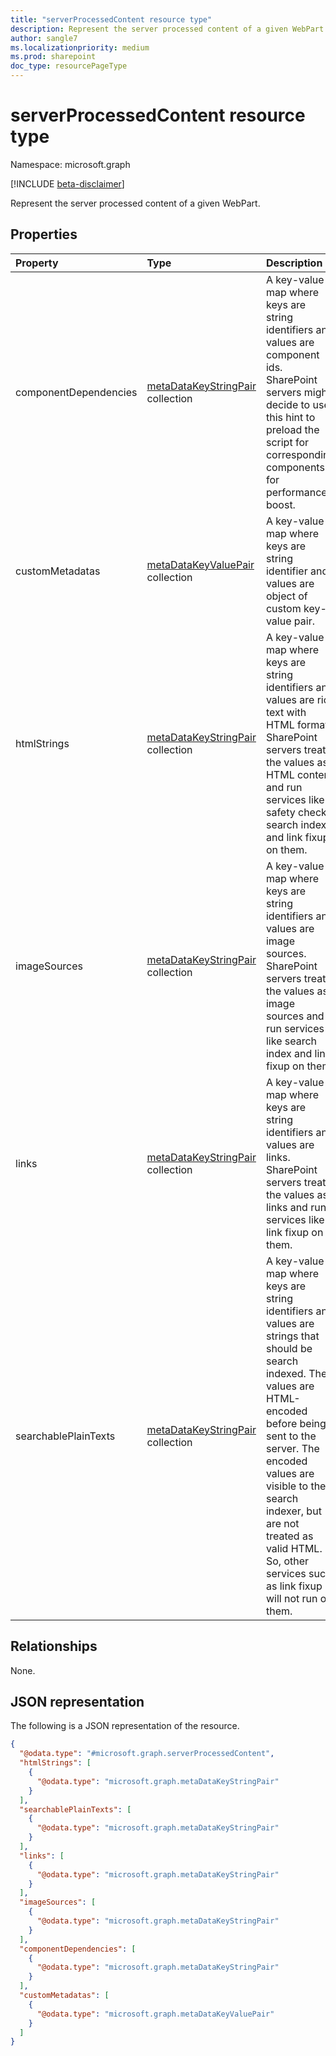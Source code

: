 ```yaml
---
title: "serverProcessedContent resource type"
description: Represent the server processed content of a given WebPart
author: sangle7
ms.localizationpriority: medium
ms.prod: sharepoint
doc_type: resourcePageType
---
```


# serverProcessedContent resource type

Namespace: microsoft.graph

[!INCLUDE [beta-disclaimer](../../includes/beta-disclaimer.md)]

Represent the server processed content of a given WebPart.

## Properties
|Property|Type|Description|
|:---|:---|:---|
|componentDependencies|[metaDataKeyStringPair](../resources/metadatakeystringpair.md) collection|A key-value map where keys are string identifiers and values are component ids. SharePoint servers might decide to use this hint to preload the script for corresponding components for performance boost.|
|customMetadatas|[metaDataKeyValuePair](../resources/metadatakeyvaluepair.md) collection|A key-value map where keys are string identifier and values are object of custom key-value pair. |
|htmlStrings|[metaDataKeyStringPair](../resources/metadatakeystringpair.md) collection|A key-value map where keys are string identifiers and values are rich text with HTML format. SharePoint servers treat the values as HTML content and run services like safety checks, search index and link fixup on them.|
|imageSources|[metaDataKeyStringPair](../resources/metadatakeystringpair.md) collection|A key-value map where keys are string identifiers and values are image sources. SharePoint servers treat the values as image sources and run services like search index and link fixup on them.|
|links|[metaDataKeyStringPair](../resources/metadatakeystringpair.md) collection|A key-value map where keys are string identifiers and values are links. SharePoint servers treat the values as links and run services like link fixup on them.|
|searchablePlainTexts|[metaDataKeyStringPair](../resources/metadatakeystringpair.md) collection|A key-value map where keys are string identifiers and values are strings that should be search indexed. The values are HTML-encoded before being sent to the server. The encoded values are visible to the search indexer, but are not treated as valid HTML. So, other services such as link fixup will not run on them.|

## Relationships
None.

## JSON representation
The following is a JSON representation of the resource.
<!-- {
  "blockType": "resource",
  "@odata.type": "microsoft.graph.serverProcessedContent"
}
-->
``` json
{
  "@odata.type": "#microsoft.graph.serverProcessedContent",
  "htmlStrings": [
    {
      "@odata.type": "microsoft.graph.metaDataKeyStringPair"
    }
  ],
  "searchablePlainTexts": [
    {
      "@odata.type": "microsoft.graph.metaDataKeyStringPair"
    }
  ],
  "links": [
    {
      "@odata.type": "microsoft.graph.metaDataKeyStringPair"
    }
  ],
  "imageSources": [
    {
      "@odata.type": "microsoft.graph.metaDataKeyStringPair"
    }
  ],
  "componentDependencies": [
    {
      "@odata.type": "microsoft.graph.metaDataKeyStringPair"
    }
  ],
  "customMetadatas": [
    {
      "@odata.type": "microsoft.graph.metaDataKeyValuePair"
    }
  ]
}
```

